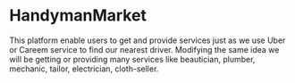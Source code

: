 # HandymanMarket
This platform enable users to get and provide services just as we use Uber or Careem service to find our nearest driver. Modifying the same idea we will be getting or providing many services like beautician, plumber, mechanic, tailor, electrician, cloth-seller.
